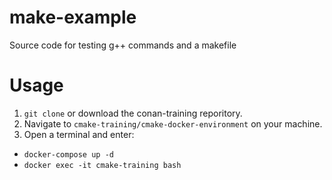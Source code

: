 # make-example
Source code for testing g++ commands and a makefile

# Usage
1. `git clone` or download the conan-training reporitory.
2. Navigate to `cmake-training/cmake-docker-environment` on your machine.
3. Open a terminal and enter:
-   `docker-compose up -d`
-   `docker exec -it cmake-training bash`
